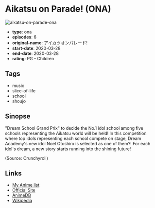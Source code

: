 # Aikatsu on Parade! (ONA)

![aikatsu-on-parade-ona](https://cdn.myanimelist.net/images/anime/1704/106781.jpg)

-   **type**: ona
-   **episodes**: 6
-   **original-name**: アイカツオンパレード!
-   **start-date**: 2020-03-28
-   **end-date**: 2020-03-28
-   **rating**: PG - Children

## Tags

-   music
-   slice-of-life
-   school
-   shoujo

## Sinopse

"Dream School Grand Prix" to decide the No.1 idol school among five schools representing the Aikatsu world will be held! In this competition where top idols representing each school compete on stage, Dream Academy's new idol Noel Otoshiro is selected as one of them?! For each idol's dream, a new story starts running into the shining future!

(Source: Crunchyroll)

## Links

-   [My Anime list](https://myanimelist.net/anime/41555/Aikatsu_on_Parade_ONA)
-   [Official Site](http://www.aikatsu.net/webanime/)
-   [AnimeDB](http://anidb.info/perl-bin/animedb.pl?show=anime&aid=15479)
-   [Wikipedia](https://en.wikipedia.org/wiki/Aikatsu_on_Parade!)
